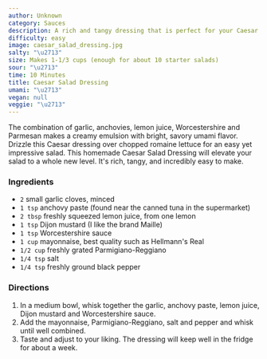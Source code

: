 ```yaml
---
author: Unknown
category: Sauces
description: A rich and tangy dressing that is perfect for your Caesar salads.
difficulty: easy
image: caesar_salad_dressing.jpg
salty: "\u2713"
size: Makes 1-1/3 cups (enough for about 10 starter salads)
sour: "\u2713"
time: 10 Minutes
title: Caesar Salad Dressing
umami: "\u2713"
vegan: null
veggie: "\u2713"
---
```


The combination of garlic, anchovies, lemon juice, Worcestershire and Parmesan makes a creamy emulsion with bright, savory umami flavor. Drizzle this Caesar dressing over chopped romaine lettuce for an easy yet impressive salad. This homemade Caesar Salad Dressing will elevate your salad to a whole new level. It's rich, tangy, and incredibly easy to make. 

### Ingredients

* `2` small garlic cloves, minced
* `1 tsp` anchovy paste (found near the canned tuna in the supermarket)
* `2 tbsp` freshly squeezed lemon juice, from one lemon
* `1 tsp` Dijon mustard (I like the brand Maille)
* `1 tsp` Worcestershire sauce
* `1 cup` mayonnaise, best quality such as Hellmann's Real
* `1/2 cup` freshly grated Parmigiano-Reggiano
* `1/4 tsp` salt
* `1/4 tsp` freshly ground black pepper

### Directions

1. In a medium bowl, whisk together the garlic, anchovy paste, lemon juice, Dijon mustard and Worcestershire sauce.
2. Add the mayonnaise, Parmigiano-Reggiano, salt and pepper and whisk until well combined.
3. Taste and adjust to your liking. The dressing will keep well in the fridge for about a week.